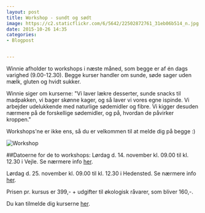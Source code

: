 ```yaml
---
layout: post
title: Workshop - sundt og sødt
image: https://c2.staticflickr.com/6/5642/22502872761_31eb06b514_n.jpg
date: 2015-10-26 14:35
categories:
- Blogpost


---
```


Winnie afholder to workshops i næste måned, som begge er af én dags varighed (9.00-12.30). Begge kurser handler om sunde, søde sager uden mælk, gluten og hvidt sukker. 


Winnie siger om kurserne:
"Vi laver lækre desserter,  sunde snacks til madpakken, vi bager skønne kager, og så laver vi vores egne ispinde. Vi arbejder udelukkende med naturlige sødemidler og fibre. Vi kigger desuden nærmere på de forskellige sødemidler, og på, hvordan de påvirker kroppen."


Workshops'ne er ikke ens, så du er velkommen til at melde dig på begge :)
 
![Workshop](https://c2.staticflickr.com/6/5642/22502872761_31eb06b514_z.jpg) 










##Datoerne for de to workshops:
Lørdag d. 14. november kl. 09.00 til kl. 12.30 i Vejle. Se nærmere info [her](http://www.fof.dk/horsens-hedensted-vejle/Kursusoversigt/mad-og-broed/Gluten-%20og%20maelkefri%20kokken/sundt-og-soedt-uden-maelk-gluten-og-hvidt-sukker?id=159253).

Lørdag d. 25. november kl. 09.00 til kl. 12.30 i Hedensted. Se nærmere info [her](http://www.fof.dk/horsens-hedensted-vejle/Kursusoversigt/mad-og-broed/Gluten-%20og%20maelkefri%20kokken/sundt-og-soedt-uden-maelk-gluten-og-hvidt-sukker?id=157253).





Prisen pr. kursus er 399,- + udgifter til økologisk råvarer, som bliver 160,-.






Du kan tilmelde dig kurserne [her](http://www.fof.dk/horsens-hedensted-vejle/Searchresults?q=winnie+methmann).
 
































